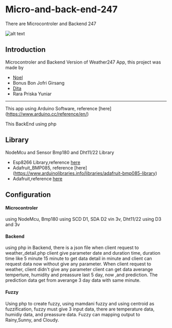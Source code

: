 # Micro-and-back-end-247
There are Microcontroler and Backend 247

![alt text](https://github.com/stefanusj/Weather247/blob/master/app/src/main/res/mipmap-xxxhdpi/ic_launcher.png "Logo Application")

## Introduction 

Microcontroler and Backend Version of Weather247 App, this project was made by 
- [Noel](https://github.com/nokano)
- Bonus Bon Jofri Girsang
- [Dita](https://github.com/Ditadwihapsari)
- Rara Priska Yuniar

------------------------------------------------
This app using Arduino Software, reference [here] (https://www.arduino.cc/reference/en/)

This BackEnd using php


## Library 
NodeMcu and Sensor Bmp180 and Dht11/22 Library

- Esp8266 Library,reference [here](http://arduino-esp8266.readthedocs.io/en/latest/esp8266wifi/readme.html)
- Adafruit_BMP085, reference [here] (https://www.arduinolibraries.info/libraries/adafruit-bmp085-library)
- Adafruit,reference [here](https://learn.adafruit.com/adafruit-all-about-arduino-libraries-install-use?view=all)

## Configuration

#### Microcontroler 

using NodeMcu, Bmp180 using SCD D1, SDA D2 vin 3v, Dht11/22 using D3 and 3v

#### Backend
using php in Backend, there is a json file when client request to weather_detail.php client give parameter date and duration time, duration time like 5 minute 15 minute
to get data detail in minute and client can request data now without give any parameter. When client request to weather, client didn't give any parameter
client can get data averange temperture, humidity and preassure last 5 day, now ,and prediction. The prediction data get from averange 3 day data with same minute.

#### Fuzzy
Using php to create fuzzy, using mamdani fuzzy and using centroid as fuzzification, fuzzy must give 3 input data, there are temperature data, humidiy data, and preassure data.
Fuzzy can mapping output to Rainy,Sunny, and Cloudy.

